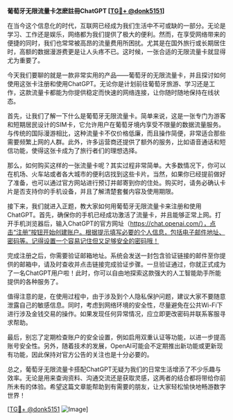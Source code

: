 **葡萄牙无限流量卡怎麽註冊ChatGPT [[TG💪+ @donk5151](https://t.me/s/donk5151)]**

在当今这个信息化的时代，互联网已经成为我们生活中不可或缺的一部分。无论是学习、工作还是娱乐，网络都为我们提供了极大的便利。然而，在享受网络带来的便捷的同时，我们也常常被高昂的流量费用所困扰。尤其是在国外旅行或长期居住时，高额的数据漫游费更是让人头疼不已。这时候，一张合适的无限流量卡就显得尤为重要了。

今天我们要聊的就是一款非常实用的产品——葡萄牙的无限流量卡，并且探讨如何使用这张卡注册和使用ChatGPT。无论你是计划前往葡萄牙旅游、学习还是工作，这款流量卡都能为你提供稳定而快速的网络连接，让你随时随地保持在线状态。

首先，让我们了解一下什么是葡萄牙无限流量卡。简单来说，这是一张专门为游客和短期居民设计的SIM卡，它允许用户在葡萄牙境内享受不限量的数据流量服务。与传统的国际漫游相比，这种流量卡不仅价格低廉，而且操作简便，非常适合那些需要频繁上网的人群。此外，许多运营商还提供了额外的服务，比如语音通话和短信功能，使得这张卡成为了旅行者们的理想选择。

那么，如何购买这样的一张流量卡呢？其实过程非常简单。大多数情况下，你可以在机场、火车站或者各大城市的便利店找到这些卡片。当然，如果你已经提前做好了准备，也可以通过官方网站进行预订并邮寄到你的住处。购买时，请务必确认卡片是否支持你的手机设备，并且了解清楚套餐内容及使用期限。

接下来，我们就进入正题，教大家如何用葡萄牙无限流量卡来注册和使用ChatGPT。首先，确保你的手机已经成功激活了流量卡，并且能够正常上网。打开手机浏览器后，输入ChatGPT的官方网址（https://chat.openai.com/），点击“注册”按钮开始创建账户。根据提示填写必要的个人信息，包括电子邮件地址、密码等。记得设置一个容易记住但又足够安全的密码哦！

完成注册之后，你需要验证邮箱地址。系统会发送一封包含验证链接的邮件至你提供的邮箱中，请及时查收并点击链接完成验证步骤。一旦验证通过，你就正式成为了一名ChatGPT用户啦！此时，你可以自由地探索这款强大的人工智能助手所能提供的各种服务了。

值得注意的是，在使用过程中，由于涉及到个人隐私保护问题，建议大家不要随意泄露自己的敏感信息。同时，考虑到网络环境的安全性，尽量避免在公共Wi-Fi下进行涉及金钱交易的操作。如果发现任何异常情况，应立即更改密码并联系客服寻求帮助。

最后，别忘了定期检查账户的安全设置，例如启用双重认证等功能，以进一步提高账号安全性。另外，随着技术的发展，OpenAI可能会不定期推出新功能或更新现有功能，因此保持对官方公告的关注也是十分必要的。

总之，葡萄牙无限流量卡搭配ChatGPT无疑为我们的日常生活增添了不少乐趣与效率。无论是用来查询资料、沟通交流还是获取灵感，这两者的结合都将带给你前所未有的体验。希望这篇文章能帮助到有需要的朋友，让大家轻松愉快地畅游数字世界！

[[TG💪+ @donk5151](https://t.me/s/donk5151) ![Image](https://i.postimg.cc/rwNCRYN7/Snipaste-2025-04-30-17-27-05.png)]